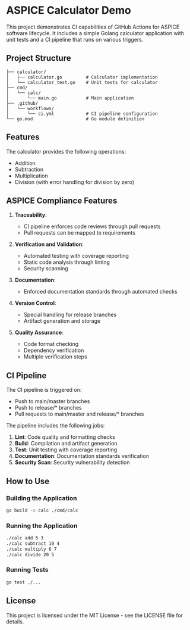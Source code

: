 # ASPICE Calculator Demo

This project demonstrates CI capabilities of GitHub Actions for ASPICE software lifecycle. It includes a simple Golang calculator application with unit tests and a CI pipeline that runs on various triggers.

## Project Structure

```
├── calculator/
│   ├── calculator.go         # Calculator implementation
│   └── calculator_test.go    # Unit tests for calculator
├── cmd/
│   └── calc/
│       └── main.go           # Main application
├── .github/
│   └── workflows/
│       └── ci.yml            # CI pipeline configuration
└── go.mod                    # Go module definition
```

## Features

The calculator provides the following operations:
- Addition
- Subtraction
- Multiplication
- Division (with error handling for division by zero)

## ASPICE Compliance Features

1. **Traceability**: 
   - CI pipeline enforces code reviews through pull requests
   - Pull requests can be mapped to requirements

2. **Verification and Validation**: 
   - Automated testing with coverage reporting
   - Static code analysis through linting
   - Security scanning

3. **Documentation**: 
   - Enforced documentation standards through automated checks

4. **Version Control**: 
   - Special handling for release branches
   - Artifact generation and storage

5. **Quality Assurance**:
   - Code format checking
   - Dependency verification
   - Multiple verification steps

## CI Pipeline

The CI pipeline is triggered on:
- Push to main/master branches
- Push to release/* branches
- Pull requests to main/master and release/* branches

The pipeline includes the following jobs:
1. **Lint**: Code quality and formatting checks
2. **Build**: Compilation and artifact generation
3. **Test**: Unit testing with coverage reporting
4. **Documentation**: Documentation standards verification
5. **Security Scan**: Security vulnerability detection

## How to Use

### Building the Application

```bash
go build -o calc ./cmd/calc
```

### Running the Application

```bash
./calc add 5 3
./calc subtract 10 4
./calc multiply 6 7
./calc divide 20 5
```

### Running Tests

```bash
go test ./...
```

## License

This project is licensed under the MIT License - see the LICENSE file for details.